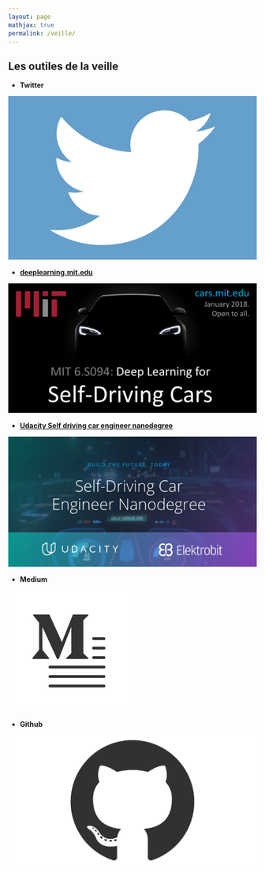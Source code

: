 ```yaml
---
layout: page
mathjax: true
permalink: /veille/
---
```


## Les outiles de la veille

- **Twitter**
<div class="fig figcenter fighighlight">
  <img src="/imgs/twiter.png">
</div>

- <a href="https://deeplearning.mit.edu"> **deeplearning.mit.edu** </a>
<div class="fig figcenter fighighlight">
  <img src="/imgs/mit.png">
</div>

- <a href="https://eu.udacity.com/course/self-driving-car-engineer-nanodegree--nd013"> **Udacity Self driving car engineer nanodegree** </a>
<div class="fig figcenter fighighlight">
  <img src="/imgs/udacity.png">
</div>


- **Medium**
<div class="fig figcenter fighighlight">
  <img src="/imgs/medium.jpg">
</div>

- **Github**
<div class="fig figcenter fighighlight">
  <img src="/imgs/github.png">
</div>
